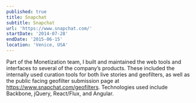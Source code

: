 ```yaml
---
published: true
title: Snapchat
subtitle: Snapchat
url: 'https://www.snapchat.com/'
startDate: '2014-07-28'
endDate: '2015-06-15'
location: 'Venice, USA'
---
```


Part of the Monetization team, I built and maintained the web tools and interfaces to several of the company’s products. These included the internally used curation tools for both live stories and geofilters, as well as the public facing geofilter submission page at https://www.snapchat.com/geofilters. Technologies used include Backbone, jQuery, React/Flux, and Angular.
